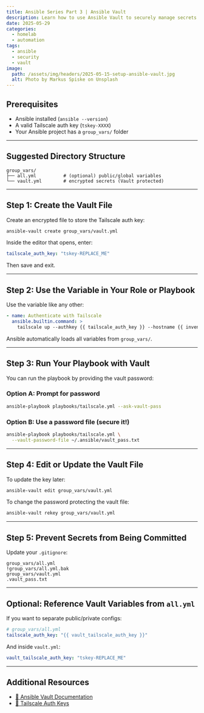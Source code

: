 ```yaml
---
title: Ansible Series Part 3 | Ansible Vault
description: Learn how to use Ansible Vault to securely manage secrets in your playbooks.
date: 2025-05-29
categories:
  - homelab
  - automation
tags:
  - ansible
  - security
  - vault
image:
  path: /assets/img/headers/2025-05-15-setup-ansible-vault.jpg
  alt: Photo by Markus Spiske on Unsplash
---
```


## Prerequisites

- Ansible installed (`ansible --version`)
- A valid Tailscale auth key (`tskey-XXXX`)
- Your Ansible project has a `group_vars/` folder

---

## Suggested Directory Structure

```
group_vars/
├── all.yml          # (optional) public/global variables
└── vault.yml        # encrypted secrets (Vault protected)
```

---

## Step 1: Create the Vault File

Create an encrypted file to store the Tailscale auth key:

```bash
ansible-vault create group_vars/vault.yml
```

Inside the editor that opens, enter:

```yaml
tailscale_auth_key: "tskey-REPLACE_ME"
```

Then save and exit.

---

## Step 2: Use the Variable in Your Role or Playbook

Use the variable like any other:

```yaml
- name: Authenticate with Tailscale
  ansible.builtin.command: >
    tailscale up --authkey {{ tailscale_auth_key }} --hostname {{ inventory_hostname }}
```

Ansible automatically loads all variables from `group_vars/`.

---

## Step 3: Run Your Playbook with Vault

You can run the playbook by providing the vault password:

### Option A: Prompt for password

```bash
ansible-playbook playbooks/tailscale.yml --ask-vault-pass
```

### Option B: Use a password file (secure it!)

```bash
ansible-playbook playbooks/tailscale.yml \
  --vault-password-file ~/.ansible/vault_pass.txt
```

---

## Step 4: Edit or Update the Vault File

To update the key later:

```bash
ansible-vault edit group_vars/vault.yml
```

To change the password protecting the vault file:

```bash
ansible-vault rekey group_vars/vault.yml
```

---

## Step 5: Prevent Secrets from Being Committed

Update your `.gitignore`:

```gitignore
group_vars/all.yml
!group_vars/all.yml.bak
group_vars/vault.yml
.vault_pass.txt
```

---

## Optional: Reference Vault Variables from `all.yml`

If you want to separate public/private configs:

```yaml
# group_vars/all.yml
tailscale_auth_key: "{{ vault_tailscale_auth_key }}"
```

And inside `vault.yml`:

```yaml
vault_tailscale_auth_key: "tskey-REPLACE_ME"
```

---

## Additional Resources

- [🔗 Ansible Vault Documentation](https://docs.ansible.com/ansible/latest/vault_guide/index.html)
- [🔐 Tailscale Auth Keys](https://tailscale.com/kb/1085/auth-keys/)

